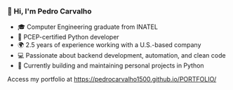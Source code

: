 

### 👋 Hi, I'm Pedro Carvalho

- 🎓 Computer Engineering graduate from INATEL
- 🐍 PCEP-certified Python developer
- 🌍 2.5 years of experience working with a U.S.-based company
- 💻 Passionate about backend development, automation, and clean code
- 🚀 Currently building and maintaining personal projects in Python


Access my portfolio at https://pedrocarvalho1500.github.io/PORTFOLIO/ 
